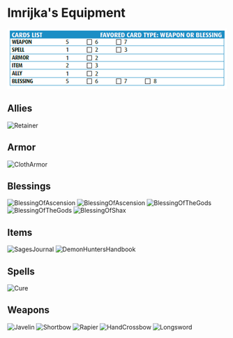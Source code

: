# Imrijka's Equipment
![a](../p1/I3.PNG)

## Allies
<img src="https://drive.google.com/uc?export=view&id=1ybM6eiFVIUWOkuZpa3-JVViLGXhG4_J_" alt="Retainer" width="200"/>

## Armor
<img src="https://drive.google.com/uc?export=view&id=1-eI4b_8Bz2xqhrlqm7Lfp0nNkXxychuA" alt="ClothArmor" width="200"/>

## Blessings
<img src="https://drive.google.com/uc?export=view&id=1--G2FwECtogiJaCAzQE2_2PQO0NiEgdS" alt="BlessingOfAscension" width="200"/> <img src="https://drive.google.com/uc?export=view&id=1--G2FwECtogiJaCAzQE2_2PQO0NiEgdS" alt="BlessingOfAscension" width="200"/> <img src="https://drive.google.com/uc?export=view&id=1z35bGK6VSERh-jV-7yQ_rW4ehnMb_Xan" alt="BlessingOfTheGods" width="200"/> <img src="https://drive.google.com/uc?export=view&id=1z35bGK6VSERh-jV-7yQ_rW4ehnMb_Xan" alt="BlessingOfTheGods" width="200"/> <img src="https://drive.google.com/uc?export=view&id=1z7_dooM2UOLRwQZU6Xs4_CrnAR4G-34l" alt="BlessingOfShax" width="200"/>

## Items
<img src="https://drive.google.com/uc?export=view&id=1zOCHc5nNP8BYZlo35zXvT0ajICaIxFSt" alt="SagesJournal" width="200"/> <img src="https://drive.google.com/uc?export=view&id=1ze76AsS3_rzrPRfwSL40Gn6wdXb1MnC5" alt="DemonHuntersHandbook" width="200"/>

## Spells
<img src="https://drive.google.com/uc?export=view&id=1JBeNtSlzgUWQO3UG7xSjo019WreQZXkz" alt="Cure" width="200"/>

## Weapons
<img src="https://drive.google.com/uc?export=view&id=1wFRiey9fbgB3kxk6lbSHXOFxQEgXNXI0" alt="Javelin" width="200"/> <img src="https://drive.google.com/uc?export=view&id=1dBNecCrdEJs-5JBMQ06S6JsjvdF2UIlh" alt="Shortbow" width="200"/> <img src="https://drive.google.com/uc?export=view&id=1jcw1KFE5zbLPGWiQK7i4XQyx03D_u1d0" alt="Rapier" width="200"/> <img src="https://drive.google.com/uc?export=view&id=1yNipjwxHv76o-10YBJFNoQCLUsFh0Lku" alt="HandCrossbow" width="200"/> <img src="https://drive.google.com/uc?export=view&id=1WsNeRLZBMWssBWIc0TcsFG2c-3ZSU0p8" alt="Longsword" width="200"/>
